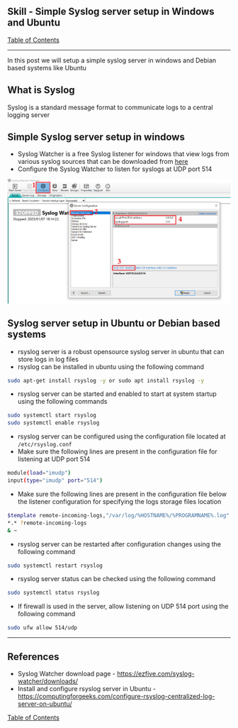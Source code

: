 ## Skill - Simple Syslog server setup in Windows and Ubuntu

[Table of Contents](https://nagasudhir.blogspot.com/2020/04/taming-python-table-of-contents.html)

<hr>

In this post we will setup a simple syslog server in windows and Debian based systems like Ubuntu

## What is Syslog
Syslog is a standard message format to communicate logs to a central logging server 

## Simple Syslog server setup in windows
* Syslog Watcher is a free Syslog listener for windows that view logs from various syslog sources that can be downloaded from [here](https://ezfive.com/syslog-watcher/downloads/)
* Configure the Syslog Watcher to listen for syslogs at UDP port 514

![syslog watcher config demo.png](https://github.com/nagasudhirpulla/taming_python/raw/master/blog/skills/assets/img/syslog%20watcher%20config%20demo.png)
## Syslog server setup in Ubuntu or Debian based systems
* rsyslog server is a robust opensource syslog server in ubuntu that can store logs in log files
* rsyslog can be installed in ubuntu using the following command
```bash
sudo apt-get install rsyslog -y or sudo apt install rsyslog -y
```
* rsyslog server can be started and enabled to start at system startup using the following commands
```bash
sudo systemctl start rsyslog
sudo systemctl enable rsyslog
```
* rsyslog server can be configured using the configuration file located at `/etc/rsyslog.conf` 
* Make sure the following lines are present in the configuration file for listening at UDP port 514
```bash
module(load="imudp")
input(type="imudp" port="514")
```
* Make sure the following lines are present in the configuration file below the listener configuration for specifying the logs storage files location
```bash
$template remote-incoming-logs,"/var/log/%HOSTNAME%/%PROGRAMNAME%.log" 
*.* ?remote-incoming-logs
& ~
```
* rsyslog server can be restarted after configuration changes using the following command
```bash
sudo systemctl restart rsyslog
```
* rsyslog server status can be checked using the following command
```bash
sudo systemctl status rsyslog
```
* If firewall is used in the server, allow listening on UDP 514 port using the following command
```bash
sudo ufw allow 514/udp
```

<hr/>

## References
* Syslog Watcher download page - https://ezfive.com/syslog-watcher/downloads/
* Install and configure rsyslog server in Ubuntu - https://computingforgeeks.com/configure-rsyslog-centralized-log-server-on-ubuntu/

[Table of Contents](https://nagasudhir.blogspot.com/2020/04/taming-python-table-of-contents.html)

<!--stackedit_data:
eyJoaXN0b3J5IjpbLTExODI2NDc3NzhdfQ==
-->